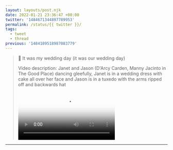 ```yaml
---
layout: layouts/post.njk
date: 2022-01-21 23:36:47 +00:00
twitter: '1484671344897789953'
permalink: /status/{{ twitter }}/
tags: 
  - tweet
  - thread
previous: '1484189518987083779'
---
```


> 🎵 It was my wedding day (it was our wedding day) 
> 
> <p class="sr-only">Video description: Janet and Jason (D'Arcy Carden, Manny Jacinto in The Good Place) dancing gleefully, Janet is in a wedding dress with cake all over her face and Jason is in a tuxedo with the arms ripped off and backwards hat</p>
> 
> <video controls loop preload="metadata" poster="/img/FJqcW3QVcAE_C-D.jpg"><source src="/img/1484671344897789953-FJqcW3QVcAE_C-D.mp4">Your browser does not support the video tag.</video>

---
